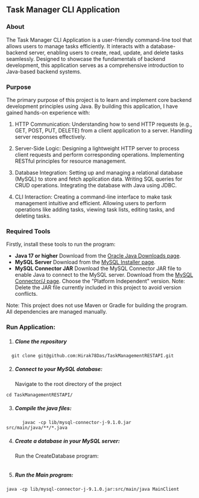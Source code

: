 ## Task Manager CLI Application

### About

The Task Manager CLI Application is a user-friendly command-line tool that allows users to manage tasks efficiently. It interacts with a database-backend server, enabling users to create, read, update, and delete tasks seamlessly. Designed to showcase the fundamentals of backend development, this application serves as a comprehensive introduction to Java-based backend systems.

### Purpose

The primary purpose of this project is to learn and implement core backend development principles using Java. By building this application, I have gained hands-on experience with:

1. HTTP Communication:
   Understanding how to send HTTP requests (e.g., GET, POST, PUT, DELETE) from a client application to a server.
   Handling server responses effectively.

2. Server-Side Logic:
   Designing a lightweight HTTP server to process client requests and perform corresponding operations.
   Implementing RESTful principles for resource management.

3. Database Integration:
   Setting up and managing a relational database (MySQL) to store and fetch application data.
   Writing SQL queries for CRUD operations.
   Integrating the database with Java using JDBC.

4. CLI Interaction:
   Creating a command-line interface to make task management intuitive and efficient.
   Allowing users to perform operations like adding tasks, viewing task lists, editing tasks, and deleting tasks.

### Required Tools

Firstly, install these tools to run the program:

- **Java 17 or higher**
  Download from the [Oracle Java Downloads page](https://www.oracle.com/java/technologies/downloads/).
- **MySQL Server**
  Download from the [MySQL Installer page](https://dev.mysql.com/downloads/installer/).
- **MySQL Connector JAR**
  Download the MySQL Connector JAR file to enable Java to connect to the MySQL server.
  Download from the [MySQL Connector/J page](https://dev.mysql.com/downloads/connector/j/). Choose the "Platform Independent" version.
  Note: Delete the JAR file currently included in this project to avoid version conflicts.

Note: This project does not use Maven or Gradle for building the program. All dependencies are managed manually.

### **Run Application**:

1. ##### Clone the repository

```
  git clone git@github.com:Hirak78Das/TaskManagementRESTAPI.git
```

2. ##### Connect to your MySQL database:
   Navigate to the root directory of the project

```
cd TaskManagementRESTAPI/
```

3. ##### Compile the java files:

```
      javac -cp lib/mysql-connector-j-9.1.0.jar src/main/java/**/*.java
```

4. ##### Create a database in your MySQL server:
   Run the CreateDatabase program:

```java -cp lib/mysql-connector-j-9.1.0.jar:src/main/java/ CreateDatabase

```

5. ##### Run the Main program:

```
java -cp lib/mysql-connector-j-9.1.0.jar:src/main/java MainClient
```
